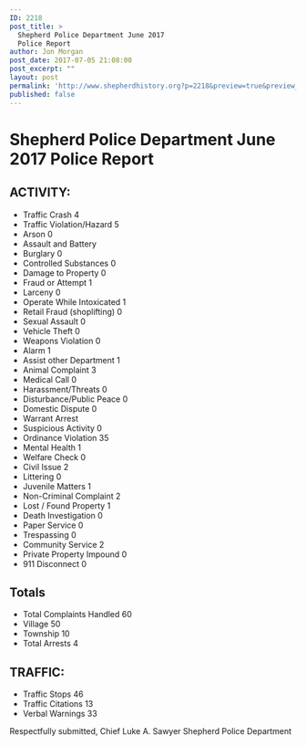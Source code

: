 ```yaml
---
ID: 2218
post_title: >
  Shepherd Police Department June 2017
  Police Report
author: Jon Morgan
post_date: 2017-07-05 21:08:00
post_excerpt: ""
layout: post
permalink: 'http://www.shepherdhistory.org?p=2218&preview=true&preview_id=2218'
published: false
---
```

<h1>Shepherd Police Department June 2017 Police Report</h1>
<h2>ACTIVITY:</h2>
<ul>
<li>Traffic Crash 4</li>
<li>Traffic Violation/Hazard 5</li>
<li>Arson 0</li>
<li>Assault and Battery</li>
<li>Burglary 0</li>
<li>Controlled Substances 0</li>
<li>Damage to Property 0</li>
<li>Fraud or Attempt 1</li>
<li>Larceny 0</li>
<li>Operate While Intoxicated 1</li>
<li>Retail Fraud (shoplifting) 0</li>
<li>Sexual Assault 0</li>
<li>Vehicle Theft 0</li>
<li>Weapons Violation 0</li>
<li>Alarm 1</li>
<li>Assist other Department 1</li>
<li>Animal Complaint 3</li>
<li>Medical Call 0</li>
<li>Harassment/Threats 0</li>
<li>Disturbance/Public Peace 0</li>
<li>Domestic Dispute 0</li>
<li>Warrant Arrest</li>
<li>Suspicious Activity 0</li>
<li>Ordinance Violation 35</li>
<li>Mental Health 1</li>
<li>Welfare Check 0</li>
<li>Civil Issue 2</li>
<li>Littering 0</li>
<li>Juvenile Matters 1</li>
<li>Non-Criminal Complaint 2</li>
<li>Lost / Found Property 1</li>
<li>Death Investigation 0</li>
<li>Paper Service 0</li>
<li>Trespassing 0</li>
<li>Community Service 2</li>
<li>Private Property Impound 0</li>
<li>911 Disconnect 0</li>
</ul>
<h2>Totals</h2>
<ul>
<li>Total Complaints Handled 60</li>
<li>Village 50</li>
<li>Township 10</li>
<li>Total Arrests 4</li>
</ul>
<h2>TRAFFIC:</h2>
<ul>
<li>Traffic Stops 46</li>
<li>Traffic Citations 13</li>
<li>Verbal Warnings 33
</li>
</ul>
<p>Respectfully submitted,
Chief Luke A. Sawyer
Shepherd Police Department</p>